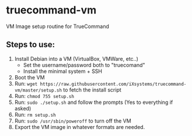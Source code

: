 # truecommand-vm
VM Image setup routine for TrueCommand

## Steps to use:
1. Install Debian into a VM (VirtualBox, VMWare, etc..)
   * Set the username/password both to "truecomand"
   * Install the minimal system + SSH
2. Boot the VM
3. Run: `wget https://raw.githubusercontent.com/iXsystems/truecommand-vm/master/setup.sh` to fetch the install script
4. Run: `chmod 755 setup.sh`
5. Run: `sudo ./setup.sh` and follow the prompts (Yes to everything if asked)
6. Run: `rm setup.sh`
7. Run: `sudo /usr/sbin/poweroff` to turn off the VM
8. Export the VM image in whatever formats are needed.
